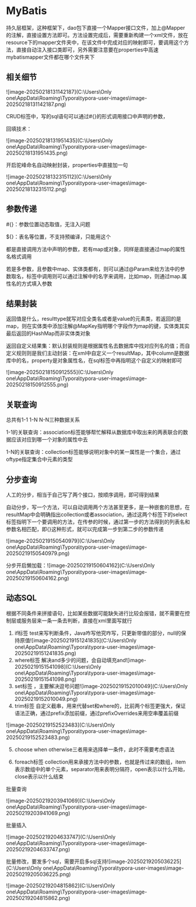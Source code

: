 # MyBatis

持久层框架，这种框架下，dao包下直接一个Mapper接口文件，加上@Mapper的注解，直接设置方法即可。方法设置完成后，需要重新构建一个xml文件，放在resource下的mapper文件夹中，在该文件中完成对应的映射即可，要调用这个方法，直接自动注入接口类即可，另外需要注意要在properties中高速mybatismapper文件都在哪个文件夹下

## 相关细节

![image-20250218131142187](C:\Users\Only one\AppData\Roaming\Typora\typora-user-images\image-20250218131142187.png)

CRUD标签中，写的sql语句可以通过#{}的形式调用接口中声明的参数，

回填技术：

![image-20250218131951435](C:\Users\Only one\AppData\Roaming\Typora\typora-user-images\image-20250218131951435.png)

开启驼峰命名自动映射封装，properties中直接加一句

![image-20250218132315112](C:\Users\Only one\AppData\Roaming\Typora\typora-user-images\image-20250218132315112.png)

## 参数传递

#{}：参数位置动态取值，无注入问题

${}：表名等位置，不支持预编译，只能用这个

都是直接调用方法中声明的参数，若有map或对象，同样是直接通过map的属性名格式调用

若是多参数，且参数中map、实体类都有，则可以通过@Param来给方法中的参数取名，标签中调用则可以通过注解中的名字来调用，比如map，则通过map.属性名的方式填入参数

## 结果封装

返回值是什么，resulttype就写对应全类名或者是value的元素类，若返回的是map，则在实体类中添加注解@MapKey指明哪个字段作为map的键，实体类其实最后返回的HashMap而非实体类对象

返回自定义结果集：默认封装规则是根据属性名去数据库中找对应列名的值；而自定义规则则是我们主动封装：在xml中自定义一个resultMap，其中column是数据库中的名，property是对象属性名，在sql标签中再指明这个自定义的映射即可

![image-20250218150912555](C:\Users\Only one\AppData\Roaming\Typora\typora-user-images\image-20250218150912555.png)

## 关联查询

总共有1-1 1-N N-N三种数据关系

1-1的关联查询：association标签能够帮忙解释从数据库中取出来的两表联合的数据应该对应到哪一个对象的属性中去

1-N的关联查询：collection标签能够说明对象中的某一属性是一个集合，通过oftype指定集合中元素的类型

## 分步查询

人工的分步，相当于自己写了两个接口，按顺序调用，即可得到结果

自动分步，写一个方法，可以自动调用两个方法甚至更多，是一种嵌套的思想，在resultMap中会明确指出collection或者association，通过这两个标签下的select标签指明下一个要调用的方法，在传参的时候，通过第一步的方法得到的列表名和参数名相匹配，即{}这种形式，就可以完成第一步到第二步的参数传递

![image-20250219150540979](C:\Users\Only one\AppData\Roaming\Typora\typora-user-images\image-20250219150540979.png)

分步开启懒加载：![image-20250219150604162](C:\Users\Only one\AppData\Roaming\Typora\typora-user-images\image-20250219150604162.png)

## 动态SQL

根据不同条件来拼接语句，比如某些数据可能缺失进行比较会报错，就不需要在控制层或服务层来一条一条去判断，直接在xml里面写就行

1. if标签 test来写判断条件，Java咋写他究咋写，只更新带值的部分，null的保持原值![image-20250219151241835](C:\Users\Only one\AppData\Roaming\Typora\typora-user-images\image-20250219151241835.png)
2.  where标签 解决and多少的问题，会自动填充and![image-20250219151541098](C:\Users\Only one\AppData\Roaming\Typora\typora-user-images\image-20250219151541098.png)
3.  set标签 ，主要解决逗号问题![image-20250219152010049](C:\Users\Only one\AppData\Roaming\Typora\typora-user-images\image-20250219152010049.png)
4. trim标签 自定义截串，用来代替set和where的，比前两个标签更强大，保证语法正确，通过prefix添加前缀，通过prefixOverrides来用空串覆盖前缀

![image-20250219152523483](C:\Users\Only one\AppData\Roaming\Typora\typora-user-images\image-20250219152523483.png)

5. choose when otherwise三者用来选择单一条件，此时不需要考虑语法

6. foreach标签 collection用来承接方法中的参数，也就是传过来的数组，item表示数组中的单个元素，separator用来表明分隔符，open表示以什么开始，close表示以什么结束

批量查询

![image-20250219203941069](C:\Users\Only one\AppData\Roaming\Typora\typora-user-images\image-20250219203941069.png)

批量插入

![image-20250219204633747](C:\Users\Only one\AppData\Roaming\Typora\typora-user-images\image-20250219204633747.png)

批量修改，要发多个sql，需要开启多sql支持![image-20250219205036225](C:\Users\Only one\AppData\Roaming\Typora\typora-user-images\image-20250219205036225.png)

![image-20250219204815862](C:\Users\Only one\AppData\Roaming\Typora\typora-user-images\image-20250219204815862.png)